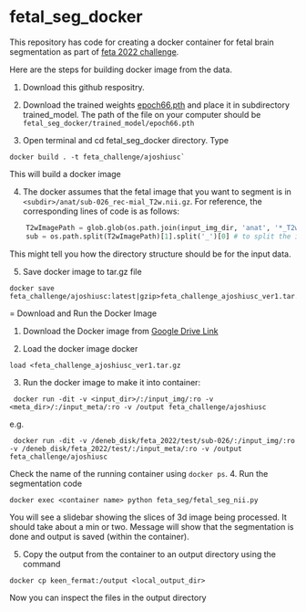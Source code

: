 # fetal_seg_docker
This repository has code for creating a docker container for fetal brain segmentation as part of [feta 2022 challenge](https://feta.grand-challenge.org/).

Here are the steps for building docker image from the data.

1. Download this github respositry.

2. Download the trained weights [epoch66.pth](https://drive.google.com/drive/folders/1wSEx3jYgqnjiOcKkA0E9Xt44Z8IO9Nah?usp=sharing) and place it in subdirectory trained_model. The path of the file on your computer should be 
`fetal_seg_docker/trained_model/epoch66.pth`

3. Open terminal and cd fetal_seg_docker directory. Type
```docker
docker build . -t feta_challenge/ajoshiusc`
```
This will build a docker image

4. The docker assumes that the fetal image that you want to segment is in 
`<subdir>/anat/sub-026_rec-mial_T2w.nii.gz`.
For reference, the corresponding lines of code is as follows:
```python
    T2wImagePath = glob.glob(os.path.join(input_img_dir, 'anat', '*_T2w.nii.gz'))[0]
    sub = os.path.split(T2wImagePath)[1].split('_')[0] # to split the input directory and to obtain the suject name
```
This might tell you how the directory structure should be for the input data.

5. Save docker image to tar.gz file
```docker
docker save feta_challenge/ajoshiusc:latest|gzip>feta_challenge_ajoshiusc_ver1.tar.gz
```

= Download and Run the Docker Image
1. Download the Docker image from [Google Drive Link](https://drive.google.com/drive/folders/1P8NWtSxVJIZGzXwM-7kzcuqpH1ID5cVg?usp=sharing) 

2. Load the docker image docker 
```docker
load <feta_challenge_ajoshiusc_ver1.tar.gz
```

3. Run the docker image to make it into container:
```docker
 docker run -dit -v <input_dir>/:/input_img/:ro -v <meta_dir>/:/input_meta/:ro -v /output feta_challenge/ajoshiusc
```
e.g.
```docker
 docker run -dit -v /deneb_disk/feta_2022/test/sub-026/:/input_img/:ro -v /deneb_disk/feta_2022/test/:/input_meta/:ro -v /output feta_challenge/ajoshiusc
```
Check the name of the running container using `docker ps`.
4. Run the segmentation code
```docker
docker exec <container name> python feta_seg/fetal_seg_nii.py
```
You will see a slidebar showing the slices of 3d image being processed. It should take about a min or two. Message will show that the segmentation is done and output is saved (within the container).

5. Copy the output from the container to an output directory using the command
```docker 
docker cp keen_fermat:/output <local_output_dir>
``` 

Now you can inspect the files in the output directory

